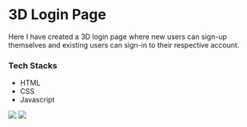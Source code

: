 <h1>3D Login Page</h1>
<p>Here I have created a 3D login page where new users can sign-up themselves and existing users can sign-in to their respective account.</p>
<h3>Tech Stacks</h3>
<ul>
<li>HTML</li>
<li>CSS</li>
<li>Javascript</li>
</ul>
<img src="https://user-images.githubusercontent.com/109274817/213917897-d45948af-48a5-4bbd-9725-3b2f2677408a.png">
<img src="https://user-images.githubusercontent.com/109274817/213917932-96d7cab8-9f6d-4c43-a15c-910f387e4e02.png">
